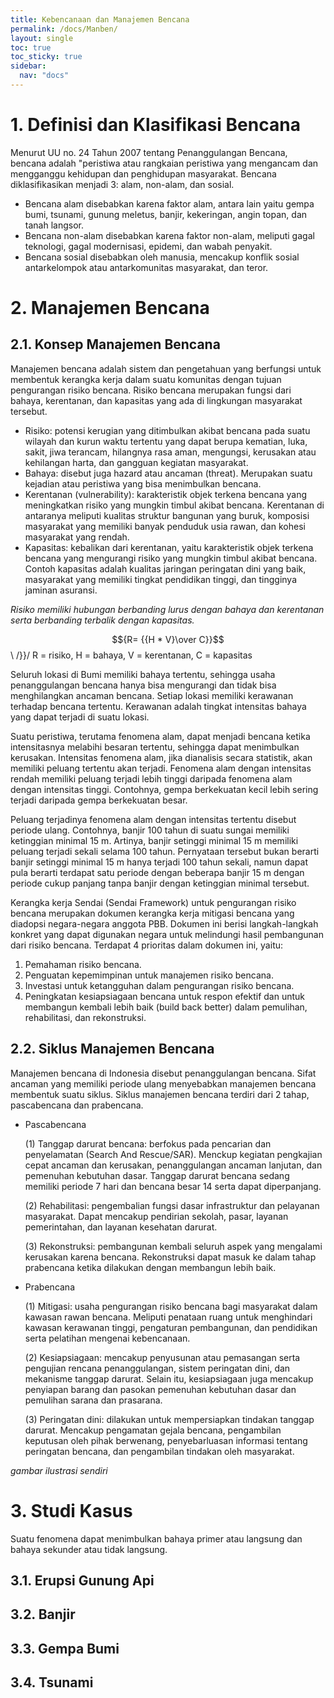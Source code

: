 ```yaml
---
title: Kebencanaan dan Manajemen Bencana
permalink: /docs/Manben/
layout: single
toc: true
toc_sticky: true
sidebar:
  nav: "docs"
---
```

# 1. Definisi dan Klasifikasi Bencana
Menurut UU no. 24 Tahun 2007 tentang Penanggulangan Bencana, bencana adalah "peristiwa atau rangkaian peristiwa yang mengancam dan mengganggu kehidupan dan penghidupan masyarakat. Bencana diklasifikasikan menjadi 3: alam, non-alam, dan sosial.
* Bencana alam disebabkan karena faktor alam, antara lain yaitu gempa bumi, tsunami, gunung meletus, banjir, kekeringan, angin topan, dan tanah langsor.
* Bencana non-alam disebabkan karena faktor non-alam, meliputi gagal teknologi, gagal modernisasi, epidemi, dan wabah penyakit.
* Bencana sosial disebabkan oleh manusia, mencakup konflik sosial antarkelompok atau antarkomunitas masyarakat, dan teror.

# 2. Manajemen Bencana
## 2.1. Konsep Manajemen Bencana
Manajemen bencana adalah sistem dan pengetahuan yang berfungsi untuk membentuk kerangka kerja dalam suatu komunitas dengan tujuan pengurangan risiko bencana. Risiko bencana merupakan fungsi dari bahaya, kerentanan, dan kapasitas yang ada di lingkungan masyarakat tersebut.
* Risiko: potensi kerugian yang ditimbulkan akibat bencana pada suatu wilayah dan kurun waktu tertentu yang dapat berupa kematian, luka, sakit, jiwa terancam, hilangnya rasa aman, mengungsi, kerusakan atau kehilangan harta, dan gangguan kegiatan masyarakat.
* Bahaya: disebut juga hazard atau ancaman (threat). Merupakan suatu kejadian atau peristiwa yang bisa menimbulkan bencana.
* Kerentanan (vulnerability): karakteristik objek terkena bencana yang meningkatkan risiko yang mungkin timbul akibat bencana. Kerentanan di antaranya meliputi kualitas struktur bangunan yang buruk, komposisi masyarakat yang memiliki banyak penduduk usia rawan, dan kohesi masyarakat yang rendah.
* Kapasitas: kebalikan dari kerentanan, yaitu karakteristik objek terkena bencana yang mengurangi risiko yang mungkin timbul akibat bencana. Contoh kapasitas adalah kualitas jaringan peringatan dini yang baik, masyarakat yang memiliki tingkat pendidikan tinggi, dan tingginya jaminan asuransi.

*Risiko memiliki hubungan berbanding lurus dengan bahaya dan kerentanan serta berbanding terbalik dengan kapasitas.*

$${R= {{H * V}\over C}}$$\ /\}\}/
R = risiko, H = bahaya, V = kerentanan, C = kapasitas

Seluruh lokasi di Bumi memiliki bahaya tertentu, sehingga usaha penanggulangan bencana hanya bisa mengurangi dan tidak bisa menghilangkan ancaman bencana. Setiap lokasi memiliki kerawanan terhadap bencana tertentu. Kerawanan adalah tingkat intensitas bahaya yang dapat terjadi di suatu lokasi.

Suatu peristiwa, terutama fenomena alam, dapat menjadi bencana ketika intensitasnya melabihi besaran tertentu, sehingga dapat menimbulkan kerusakan. Intensitas fenomena alam, jika dianalisis secara statistik, akan memiliki peluang tertentu akan terjadi. Fenomena alam dengan intensitas rendah memiliki peluang terjadi lebih tinggi daripada fenomena alam dengan intensitas tinggi. Contohnya, gempa berkekuatan kecil lebih sering terjadi daripada gempa berkekuatan besar.

Peluang terjadinya fenomena alam dengan intensitas tertentu disebut periode ulang. Contohnya, banjir 100 tahun di suatu sungai memiliki ketinggian minimal 15 m. Artinya, banjir setinggi minimal 15 m memiliki peluang terjadi sekali selama 100 tahun. Pernyataan tersebut bukan berarti banjir setinggi minimal 15 m hanya terjadi 100 tahun sekali, namun dapat pula berarti terdapat satu periode dengan beberapa banjir 15 m dengan periode cukup panjang tanpa banjir dengan ketinggian minimal tersebut.

Kerangka kerja Sendai (Sendai Framework) untuk pengurangan risiko bencana merupakan dokumen kerangka kerja mitigasi bencana yang diadopsi negara-negara anggota PBB. Dokumen ini berisi langkah-langkah konkret yang dapat digunakan negara untuk melindungi hasil pembangunan dari risiko bencana. Terdapat 4 prioritas dalam dokumen ini, yaitu:
1. Pemahaman risiko bencana.
2. Penguatan kepemimpinan untuk manajemen risiko bencana.
3. Investasi untuk ketangguhan dalam pengurangan risiko bencana.
4. Peningkatan kesiapsiagaan bencana untuk respon efektif dan untuk membangun kembali lebih baik (build back better) dalam pemulihan, rehabilitasi, dan rekonstruksi.

## 2.2. Siklus Manajemen Bencana
Manajemen bencana di Indonesia disebut penanggulangan bencana. Sifat ancaman yang memiliki periode ulang menyebabkan manajemen bencana membentuk suatu siklus. Siklus manajemen bencana terdiri dari 2 tahap, pascabencana dan prabencana.
* Pascabencana
  
  (1) Tanggap darurat bencana: berfokus pada pencarian dan penyelamatan (Search And Rescue/SAR). Menckup kegiatan pengkajian cepat ancaman dan kerusakan, penanggulangan ancaman lanjutan, dan pemenuhan kebutuhan dasar. Tanggap darurat bencana sedang memiliki periode 7 hari dan bencana besar 14 serta dapat diperpanjang.
  
  (2) Rehabilitasi: pengembalian fungsi dasar infrastruktur dan pelayanan masyarakat. Dapat mencakup pendirian sekolah, pasar, layanan pemerintahan, dan layanan kesehatan darurat.
  
  (3) Rekonstruksi: pembangunan kembali seluruh aspek yang mengalami kerusakan karena bencana. Rekonstruksi dapat masuk ke dalam tahap prabencana ketika dilakukan dengan membangun lebih baik.
* Prabencana
  
  (1) Mitigasi: usaha pengurangan risiko bencana bagi masyarakat dalam kawasan rawan bencana. Meliputi penataan ruang untuk menghindari kawasan kerawanan tinggi, pengaturan pembangunan, dan pendidikan serta pelatihan mengenai kebencanaan.
  
  (2) Kesiapsiagaan: mencakup penyusunan atau pemasangan serta pengujian rencana penanggulangan, sistem peringatan dini, dan mekanisme tanggap darurat. Selain itu, kesiapsiagaan juga mencakup penyiapan barang dan pasokan pemenuhan kebutuhan dasar dan pemulihan sarana dan prasarana.
  
  (3) Peringatan dini: dilakukan untuk mempersiapkan tindakan tanggap darurat. Mencakup pengamatan gejala bencana, pengambilan keputusan oleh pihak berwenang, penyebarluasan informasi tentang peringatan bencana, dan pengambilan tindakan oleh masyarakat.

*gambar ilustrasi sendiri*

# 3. Studi Kasus
Suatu fenomena dapat menimbulkan bahaya primer atau langsung dan bahaya sekunder atau tidak langsung.

## 3.1. Erupsi Gunung Api


## 3.2. Banjir
## 3.3. Gempa Bumi
## 3.4. Tsunami
